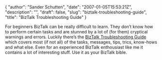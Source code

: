 {
  "author": "Sander Schutten",
  "date": "2007-01-05T15:53:21Z",
  "description": "",
  "draft": false,
  "slug": "biztalk-troubleshooting-guide",
  "title": "BizTalk Troubleshooting Guide"
}


For beginners BizTalk can be really difficult to learn. They don’t know how to perform certain tasks and are stunned by a lot of (for them) cryptical warnings and errors. Luckily there’s the [BizTalk Troubleshooting Guide](http://download.microsoft.com/download/3/7/6/376a6f6c-8c97-4ab5-9d5a-416c76793fbb/bts06developerstroubleshootingguide.doc) which covers most (if not all) of the tasks, messages, tips, trics, know-hows and what else. Even for an experienced BizTalk enthousiast like me it contains a lot of interesting stuff. Use it as your BizTalk bible.

